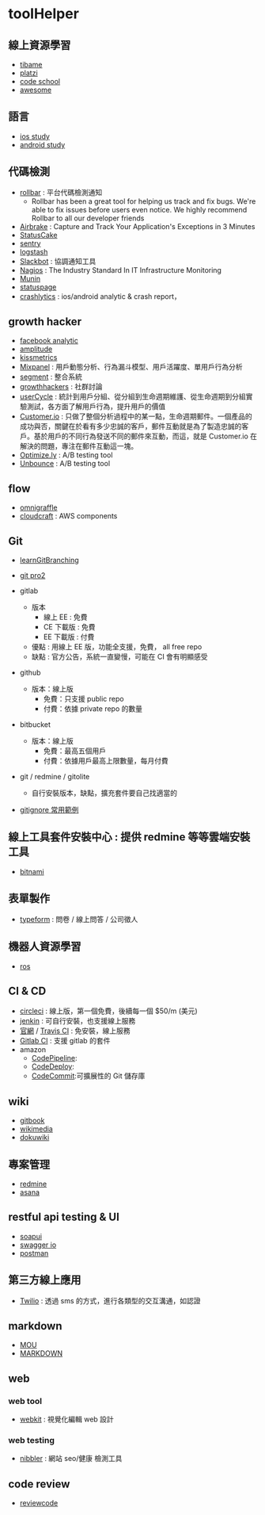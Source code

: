 # toolHelper


## 線上資源學習
- [tibame](https://www.tibame.com/q?pg=home_welcome&cx=22.20000)
- [platzi](https://courses.platzi.com/)
- [code school](https://www.codeschool.com/)
- [awesome](https://github.com/sindresorhus/awesome)

## 語言
- [ios study](https://github.com/Aufree/trip-to-iOS/blob/master/README.md)
- [android study](https://github.com/Freelander/Android_Data)

## 代碼檢測
- [rollbar](https://rollbar.com/) : 平台代碼檢測通知
	- Rollbar has been a great tool for helping us track and fix bugs. We're able to fix issues before users even notice. We highly recommend Rollbar to all our developer friends
- [Airbrake](https://airbrake.io/) : Capture and Track Your Application's Exceptions in 3 Minutes
- [StatusCake](https://www.statuscake.com/)
- [sentry](https://getsentry.com/welcome/)
- [logstash](https://www.elastic.co/products/logstash)
- [Slackbot](https://get.slack.help/hc/en-us/articles/202026038-Slackbot-your-assistant-notepad-programmable-bot) : 協調通知工具
- [Nagios](https://www.nagios.org/) : The Industry Standard In IT Infrastructure Monitoring
- [Munin](http://munin-monitoring.org/)
- [statuspage](https://www.statuspage.io/)
- [crashlytics](http://try.crashlytics.com/) : ios/android analytic & crash report，


## growth hacker
- [facebook analytic](https://developers.facebook.com/products/analytics/features)
- [amplitude](https://amplitude.com/login?next=%2Fsettings)
- [kissmetrics](https://www.kissmetrics.com/)
- [Mixpanel](https://mixpanel.com/) : 用戶動態分析、行為漏斗模型、用戶活躍度、單用戶行為分析
- [segment](https://segment.com/) : 整合系統
- [growthhackers](https://growthhackers.com/welcome) : 社群討論
- [userCycle](https://cohorts.astronomer.io/) : 統計到用戶分組、從分組到生命週期維護、從生命週期到分組實驗測試，各方面了解用戶行為，提升用戶的價值
- [Customer.io](https://customer.io/) : 只做了整個分析過程中的某一點，生命週期郵件。一個產品的成功與否，關鍵在於看有多少忠誠的客戶，郵件互動就是為了製造忠誠的客戶。基於用戶的不同行為發送不同的郵件來互動，而這，就是 Customer.io 在解決的問題，專注在郵件互動這一塊。
- [Optimize.ly](https://bitly.com/pages/landing/branded-short-domains-powered-by-bitly?bsd=optimize.ly) : A/B testing tool
- [Unbounce](http://unbounce.com/) : A/B testing tool

## flow
- [omnigraffle]()
- [cloudcraft](https://cloudcraft.co/login) : AWS components 

## Git
- [learnGitBranching](http://pcottle.github.io/learnGitBranching/)
- [git pro2](https://git-scm.com/book/en/v2)
- gitlab
	- 版本
		- 線上 EE : 免費
		- CE 下載版 : 免費
		- EE 下載版 : 付費
	- 優點 : 用線上 EE 版，功能全支援，免費， all free repo
	- 缺點 : 官方公告，系統一直變慢，可能在 CI 會有明顯感受 
- github
	- 版本：線上版
		- 免費：只支援 public repo
		- 付費：依據 private repo 的數量
- bitbucket
	- 版本：線上版
		- 免費：最高五個用戶
		- 付費：依據用戶最高上限數量，每月付費
- git / redmine / gitolite
	- 自行安裝版本，缺點，擴充套件要自己找適當的

- [gitignore 常用範例](https://github.com/github/gitignore)

## 線上工具套件安裝中心 : 提供 redmine 等等雲端安裝工具
- [bitnami](https://bitnami.com/)

## 表單製作
- [typeform](https://www.typeform.com/) : 問卷 / 線上問答 / 公司徵人


## 機器人資源學習
- [ros](http://www.ros.org/)

## CI & CD
- [circleci](https://circleci.com/)		: 線上版，第一個免費，後續每一個 $50/m (美元)
- [jenkin](https://jenkins-ci.org/)		: 可自行安裝，也支援線上服務
- [官網](https://travis-ci.com/) / [Travis CI](https://travis-ci.org/) : 免安裝，線上服務
- [Gitlab CI](https://gitlab.com/help)	: 支援 gitlab 的套件
- amazon
	- [CodePipeline](https://aws.amazon.com/tw/codepipeline/):
	- [CodeDeploy](https://aws.amazon.com/tw/codedeploy/details/):
	- [CodeCommit](https://aws.amazon.com/tw/codecommit/):可擴展性的 Git 儲存庫

## wiki
- [gitbook](https://www.gitbook.com)
- [wikimedia](https://www.wikimedia.org/)
- [dokuwiki](https://www.dokuwiki.org/dokuwiki#)

## 專案管理
- [redmine](http://www.redmine.org/)
- [asana](https://asana.com/)

## restful api testing & UI
- [soapui](https://www.soapui.org/about-soapui/what-is-soapui.html)
- [swagger io](http://swagger.io/)
- [postman](https://www.getpostman.com/)

## 第三方線上應用
- [Twilio](https://www.twilio.com/) : 透過 sms 的方式，進行各類型的交互溝通，如認證

## markdown
- [MOU](http://25.io/mou/)
- [MARKDOWN](http://macdown.uranusjr.com/)


## web
### web tool
- [webkit](https://webkit.org/nightly/) : 視覺化編輯 web 設計

### web testing
- [nibbler](http://nibbler.silktide.com/en_US/about) : 網站 seo/健康 檢測工具

## code review
- [reviewcode](http://reviewcode.cn/)
